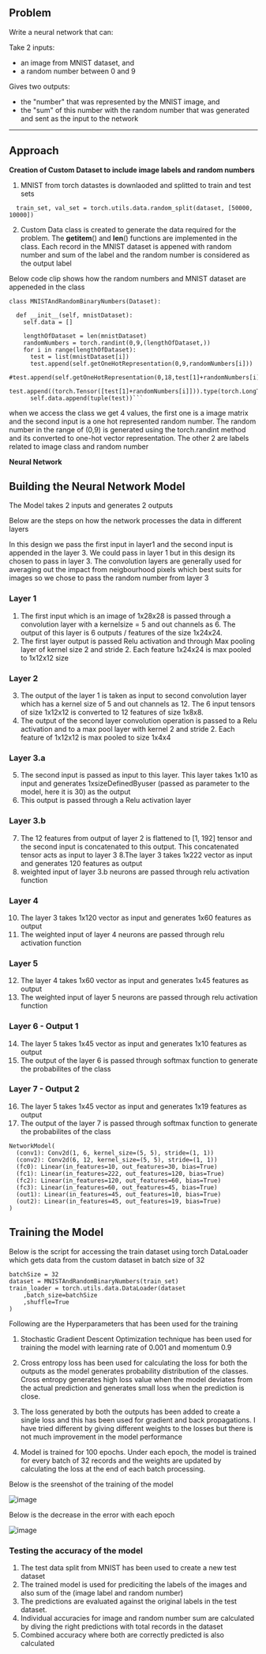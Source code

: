 ## Problem
Write a neural network that can:

Take 2 inputs:
 * an image from MNIST dataset, and
 * a random number between 0 and 9

Gives two outputs:
 * the "number" that was represented by the MNIST image, and
 * the "sum" of this number with the random number that was generated and sent as the input to the network
------------------------------------------------------------------------------------------------
## Approach

**Creation of Custom Dataset to include image labels and random numbers**
1. MNIST from torch datastes is downlaoded and splitted to train and test sets
```
  train_set, val_set = torch.utils.data.random_split(dataset, [50000, 10000])
```
2. Custom Data class is created to generate the data required for the problem. The __getitem__() and __len__() functions are implemented in the class. Each record in the MNIST dataset is appened with random number and sum of the label and the random number is considered as the output label 

Below code clip shows how the random numbers and MNIST dataset are appeneded in the class

```
class MNISTAndRandomBinaryNumbers(Dataset):
  
  def __init__(self, mnistDataset):
    self.data = []

    lengthOfDataset = len(mnistDataset)
    randomNumbers = torch.randint(0,9,(lengthOfDataset,))
    for i in range(lengthOfDataset):
      test = list(mnistDataset[i])
      test.append(self.getOneHotRepresentation(0,9,randomNumbers[i]))
      #test.append(self.getOneHotRepresentation(0,18,test[1]+randomNumbers[i]))
      test.append((torch.Tensor([test[1]+randomNumbers[i]])).type(torch.LongTensor))
      self.data.append(tuple(test))```
```

when we access the class we get 4 values, the first one is a image matrix and the second input is a one hot represented random number. The random number in the range of (0,9) is generated using the torch.randint method and its converted to one-hot vector representation. The other 2 are labels related to image class and random number 

**Neural Network**
## Building the Neural Network Model
The Model takes 2 inputs and generates 2 outputs

Below are the steps on how the network processes the data in different layers

In this design we pass the first input in layer1 and the second input is appended in the layer 3. We could pass in layer 1 but in this design its chosen to pass in layer 3. The convolution layers are generally used for averaging out the impact from neigbourhood pixels which best suits for images so we chose to pass the random number from layer 3 

### Layer 1
1. The first input which is an image of 1x28x28 is passed through a convolution layer with a kernelsize = 5 and out channels as 6. The output of this layer is 6 outputs / features of the size 1x24x24. 
2. The first layer output is passed Relu activation and through Max pooling layer of kernel size 2 and stride 2. Each feature 1x24x24 is max pooled to 1x12x12 size

### Layer 2 
3. The output of the layer 1 is taken as input to second convolution layer which has a kernel size of 5 and out channels as 12. The 6 input tensors of size 1x12x12 is converted to 12 features of size 1x8x8.
4. The output of the second layer convolution operation is passed to a Relu activation and to a max pool layer with kernel 2 and stride 2. Each feature of 1x12x12 is max pooled to size 1x4x4

### Layer 3.a
5. The second input is passed as input to this layer. This layer takes 1x10 as input and generates 1xsizeDefinedByuser (passed as parameter to the model, here it is 30) as the output
6. This output is passed through a Relu activation layer

### Layer 3.b 
7. The 12 features from output of layer 2 is flattened to [1, 192] tensor and the second input is concatenated to this output. This concatenated tensor acts as input to layer 3
8.The layer 3 takes 1x222 vector as input and generates 120 features as output
9. weighted input of layer 3.b neurons are passed through relu activation function

### Layer 4
10. The layer 3 takes 1x120 vector as input and generates 1x60 features as output
11. The weighted input of layer 4 neurons are passed through relu activation function

### Layer 5
12. The layer 4 takes 1x60 vector as input and generates 1x45 features as output
13. The weighted input of layer 5 neurons are passed through relu activation function

### Layer 6 - Output 1
14. The layer 5 takes 1x45 vector as input and generates 1x10 features as output
15. The output of the layer 6 is passed through softmax function to generate the probabilites of the class 

### Layer 7 - Output 2
16. The layer 5 takes 1x45 vector as input and generates 1x19 features as output
17. The output of the layer 7 is passed through softmax function to generate the probabilites of the class 


```
NetworkModel(
  (conv1): Conv2d(1, 6, kernel_size=(5, 5), stride=(1, 1))
  (conv2): Conv2d(6, 12, kernel_size=(5, 5), stride=(1, 1))
  (fc0): Linear(in_features=10, out_features=30, bias=True)
  (fc1): Linear(in_features=222, out_features=120, bias=True)
  (fc2): Linear(in_features=120, out_features=60, bias=True)
  (fc3): Linear(in_features=60, out_features=45, bias=True)
  (out1): Linear(in_features=45, out_features=10, bias=True)
  (out2): Linear(in_features=45, out_features=19, bias=True)
)

```
## Training the Model

Below is the script for accessing the train dataset using torch DataLoader which gets data from the custom dataset in batch size of 32 

```
batchSize = 32
dataset = MNISTAndRandomBinaryNumbers(train_set)
train_loader = torch.utils.data.DataLoader(dataset
    ,batch_size=batchSize 
    ,shuffle=True
)
```
Following are the Hyperparameters that has been used for the training

1. Stochastic Gradient Descent Optimization technique has been used for training the model with learning rate of 0.001 and momentum 0.9

2. Cross entropy loss has been used for calculating the loss for both the outputs as the model generates probability distribution of the classes. Cross entropy generates high loss value when the model deviates from the actual prediction and generates small loss when the prediction is close.

3. The loss generated by both the outputs has been added to create a single loss and this has been used for gradient and back propagations. I have tried different by giving different weights to the losses but there is not much improvement in the model performance

4. Model is trained for 100 epochs. Under each epoch, the model is trained for every batch of 32 records and the weights are updated by calculating the loss at the end of each batch processing.

Below is the sreenshot of the training of the model

![image](https://user-images.githubusercontent.com/24980224/119090077-c4507f00-ba28-11eb-8e18-e9a2a2cff961.png)

Below is the decrease in the error with each epoch

![image](https://user-images.githubusercontent.com/24980224/119090165-e3e7a780-ba28-11eb-9394-6ef6c5172d93.png)

### Testing the accuracy of the model

1. The test data split from MNIST has been used to create a new test dataset
2. The trained model is used for prediciting the labels of the images and also sum of the (image label and random number)
3. The predictions are evaluated against the original labels in the test dataset. 
4. Individual accuracies for image and random number sum are calculated by diving the right predictions with total records in the dataset
5. Combined accuracy where both are correctly predicted is also calculated 


